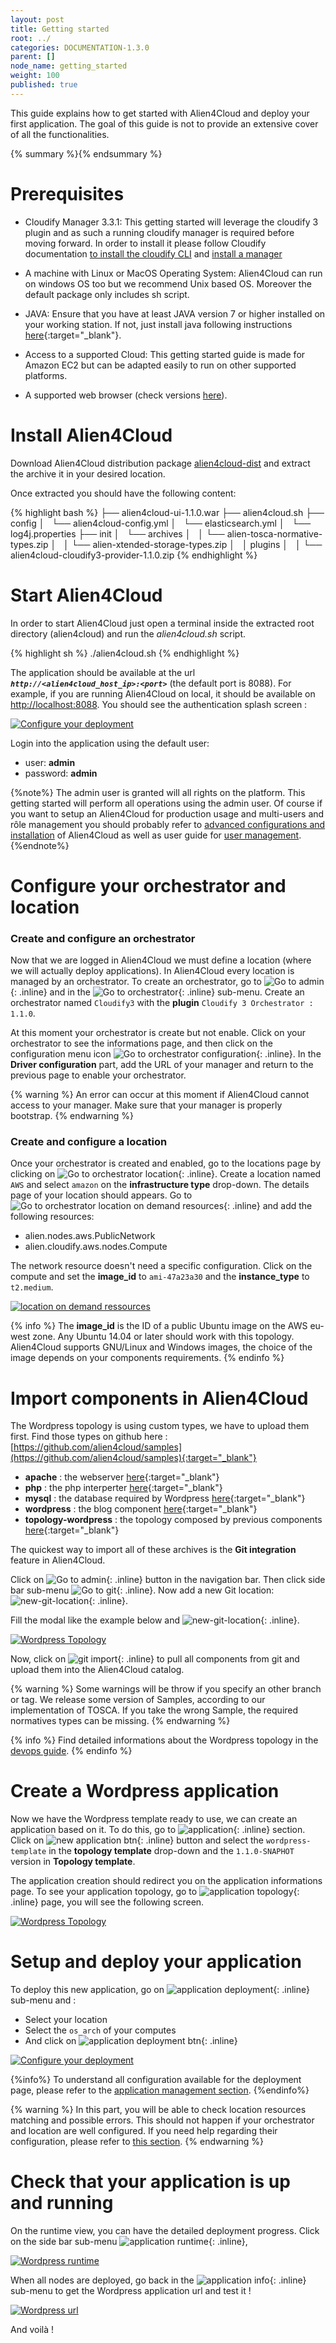 ```yaml
---
layout: post
title: Getting started
root: ../
categories: DOCUMENTATION-1.3.0
parent: []
node_name: getting_started
weight: 100
published: true
---
```



This guide explains how to get started with Alien4Cloud and deploy your first application. The goal of this guide is not to provide an extensive cover of all the functionalities.

{% summary %}{% endsummary %}

# Prerequisites

* Cloudify Manager 3.3.1:
This getting started will leverage the cloudify 3 plugin and as such a running cloudify manager is required before moving forward. In order to install it please follow Cloudify documentation [to install the cloudify CLI](http://docs.getcloudify.org/3.3.1/installation/from-packages/) and [install a manager](http://getcloudify.org/downloads/install-cloudify-manager.html)

* A machine with Linux or MacOS Operating System: Alien4Cloud can run on windows OS too but we recommend Unix based OS. Moreover the default package only includes sh script.

* JAVA:
Ensure that you have at least JAVA version 7 or higher installed on your working station. If not, just install
java following instructions [here](https://www.java.com/fr/download/manual.jsp){:target="_blank"}.

* Access to a supported Cloud: This getting started guide is made for Amazon EC2 but can be adapted easily to run on other supported platforms.

* A supported web browser (check versions [here](/#/documentation/1.3.0/admin_guide/supported_platforms.html)).

# Install Alien4Cloud

Download Alien4Cloud distribution package [alien4cloud-dist](http://fastconnect.org/maven/service/local/artifact/maven/redirect?r=opensource&g=alien4cloud&a=alien4cloud-dist&v=1.1.0&p=tar.gz&c=dist) and extract the archive it in your desired location.

Once extracted you should have the following content:

{% highlight bash %}
├── alien4cloud-ui-1.1.0.war
├── alien4cloud.sh
├── config
│   └── alien4cloud-config.yml
│   └── elasticsearch.yml
│   └── log4j.properties
├── init
│   └── archives
│   │   └── alien-tosca-normative-types.zip
│   │   └── alien-xtended-storage-types.zip
│   │   plugins
│   │   └── alien4cloud-cloudify3-provider-1.1.0.zip
{% endhighlight %}

# Start Alien4Cloud

In order to start Alien4Cloud just open a terminal inside the extracted root directory (alien4cloud) and run the _alien4cloud.sh_ script.

{% highlight sh %}
./alien4cloud.sh
{% endhighlight %}

The application should be available at the url ***`http://<alien4cloud_host_ip>:<port>`*** (the default port is 8088). For example, if you are running Alien4Cloud on local, it should be available on [http://localhost:8088](http://localhost:8088). You should see the authentication splash screen :

[![Configure your deployment](../../images/getting_started/authentication-splash-screen.png)](../../images/getting_started/authentication-splash-screen.png)

Login into the application using the default user:

* user: **admin**
* password: **admin**

{%note%}
The admin user is granted will all rights on the platform. This getting started will perform all operations using the admin user. Of course if you want to setup an Alien4Cloud for production usage and multi-users and rôle management you should probably refer to [advanced configurations and installation](#/documentation/1.3.0/admin_guide/advanced_configuration.html) of Alien4Cloud as well as user guide for [user management](#/documentation/1.3.0/user_guide/user_management.html).
{%endnote%}

# Configure your orchestrator and location

### Create and configure an orchestrator

Now that we are logged in Alien4Cloud we must define a location (where we will actually deploy applications). In Alien4Cloud every location is managed by an orchestrator. To create an orchestrator, go to ![Go to admin](../../images/getting_started/administration-btn.png){: .inline} and in the ![Go to orchestrator](../../images/getting_started/orchestrator-menu-btn.png){: .inline} sub-menu. Create an orchestrator named `Cloudify3` with the **plugin** `Cloudify 3 Orchestrator : 1.1.0`.

At this moment your orchestrator is create but not enable. Click on your orchestrator to see the informations page, and then click on the configuration menu icon ![Go to orchestrator configuration](../../images/getting_started/orchestrator-config-btn.png){: .inline}. In the **Driver configuration** part, add the URL of your manager and return to the previous page to enable your orchestrator.

{% warning %}
An error can occur at this moment if Alien4Cloud cannot access to your manager. Make sure that your manager is properly bootstrap.
{% endwarning %}

### Create and configure a location

Once your orchestrator is created and enabled, go to the locations page by clicking on ![Go to orchestrator location](../../images/getting_started/orchestrator-location-btn.png){: .inline}. Create a location named `AWS` and select `amazon` on the **infrastructure type** drop-down. The details page of your location should appears. Go to ![Go to orchestrator location on demand resources](../../images/getting_started/on-demand-ressource-tab.png){: .inline} and add the following resources:

* alien.nodes.aws.PublicNetwork
* alien.cloudify.aws.nodes.Compute

The network resource doesn't need a specific configuration. Click on the compute and set the **image_id** to `ami-47a23a30` and the **instance_type** to `t2.medium`.

[![location on demand ressources](../../images/getting_started/on-demand-resources-aws.png)](../../images/getting_started/on-demand-resources-aws.png)

{% info %}
The **image_id** is the ID of a public Ubuntu image on the AWS eu-west zone. Any Ubuntu 14.04 or later should work with this topology. Alien4Cloud supports GNU/Linux and Windows images, the choice of the image depends on your components requirements.
{% endinfo %}

# Import components in Alien4Cloud

The Wordpress topology is using custom types, we have to upload them first.
Find those types on github here : [https://github.com/alien4cloud/samples](https://github.com/alien4cloud/samples){:target="_blank"}

* **apache** : the webserver [here](https://github.com/alien4cloud/samples/tree/master/apache){:target="_blank"}
* **php** : the php interperter [here](https://github.com/alien4cloud/samples/tree/master/php){:target="_blank"}
* **mysql** : the database required by Wordpress [here](https://github.com/alien4cloud/samples/tree/master/mysql){:target="_blank"}
* **wordpress** : the blog component [here](https://github.com/alien4cloud/samples/tree/master/wordpress){:target="_blank"}
* **topology-wordpress** : the topology composed by previous components [here](https://github.com/alien4cloud/samples/tree/master/topology-wordpress){:target="_blank"}

The quickest way to import all of these archives is the **Git integration** feature in Alien4Cloud.

Click on ![Go to admin](../../images/getting_started/components-btn.png){: .inline} button in the navigation bar. Then click side bar sub-menu ![Go to git](../../images/getting_started/git-menu-btn.png){: .inline}.
Now add a new Git location: ![new-git-location](../../images/getting_started/new-git-location-btn.png){: .inline}.

Fill the modal like the example below and ![new-git-location](../../images/getting_started/save-btn.png){: .inline}.

[![Wordpress Topology](../../images/getting_started/git-location-details.png)](../../images/getting_started/git-location-details.png)

Now, click on ![git import](../../images/getting_started/components-import-btn.png){: .inline} to pull all components from git and upload them into the Alien4Cloud catalog.

{% warning %}
Some warnings will be throw if you specify an other branch or tag. We release some version of Samples, according to our implementation of TOSCA. If you take the wrong Sample, the required normatives types can be missing.
{% endwarning %}

{% info %}
Find detailed informations about the Wordpress topology in the [devops guide](#/documentation/1.3.0/devops_guide/lamp_stack_tutorial/lamp_stack_application.html).
{% endinfo %}

# Create a Wordpress application

Now we have the Wordpress template ready to use, we can create an application based on it. To do this, go to ![application](../../images/getting_started/application-btn.png){: .inline} section. Click on ![new application btn](../../images/getting_started/new-application-btn.png){: .inline} button and select the `wordpress-template` in the **topology template** drop-down and the `1.1.0-SNAPHOT` version in **Topology template**.

The application creation should redirect you on the application informations page.
To see your application topology, go to ![application topology](../../images/getting_started/app-topo-btn.png){: .inline} page, you will see the following screen.

[![Wordpress Topology](../../images/getting_started/wordress-topology.png)](../../images/getting_started/wordress-topology.png)

# Setup and deploy your application

To deploy this new application, go on ![application deployment](../../images/getting_started/application-deployment-btn.png){: .inline} sub-menu and :

* Select your location
* Select the `os_arch` of your computes
* And click on ![application deployment btn](../../images/getting_started/app-deployment-btn.png){: .inline}

[![Configure your deployment](../../images/getting_started/deployment-page.png)](../../images/getting_started/deployment-page.png)

{%info%}
To understand all configuration available for the deployment page, please refer to the [application management section](#/documentation/1.3.0/user_guide/application_management.html).
{%endinfo%}

{% warning %}
In this part, you will be able to check location resources matching and possible errors. This should not happen if your orchestrator and location are well configured. If you need help regarding their configuration, please refer to [this section](#/documentation/1.3.0/user_guide/orchestrator_location_management.html).
{% endwarning %}

# Check that your application is up and running

On the runtime view, you can have the detailed deployment progress. Click on the side bar sub-menu ![application runtime](../../images/getting_started/app-runtime-btn.png){: .inline},

[![Wordpress runtime](../../images/getting_started/wordpress-deployment-in-progress.png)](../../images/getting_started/wordpress-deployment-in-progress.png)

When all nodes are deployed, go back in the ![application info](../../images/getting_started/app-info-btn.png){: .inline} sub-menu to get the Wordpress application url and
test it !

[![Wordpress url](../../images/getting_started/output-url.png)](../../images/getting_started/output-url.png)

And voilà !
